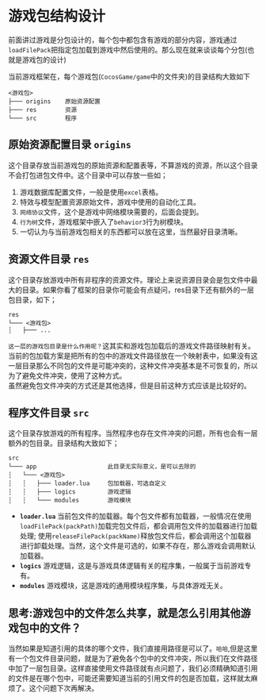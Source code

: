 # 游戏包结构设计

前面讲过游戏是分包设计的，每个包中都包含有游戏的部分内容，游戏通过`loadFilePack`把指定包加载到游戏中然后使用的。那么现在就来谈谈每个分包(也就是游戏包的设计)  

当前游戏框架在，每个游戏包(`CocosGame/game`中的文件夹)的目录结构大致如下
```
<游戏包>
├─── origins    原始资源配置
├─── res        资源
└─── src        程序
```

## 原始资源配置目录 `origins`

这个目录存放当前游戏包的原始资源和配置表等，不算游戏的资源，所以这个目录不会打包进包文件中。这个目录中可以存放一些如；

  1. 游戏数据库配置文件，一般是使用`excel`表格。
  2. 特效与模型配置资源原始文件，游戏中使用的自动化工具。
  3. `网络协议`文件，这个是游戏中网络模块需要的，后面会提到。
  4. `行为树`文件，游戏框架中嵌入了`behavior3`行为树模块。 
  5. 一切认为与当前游戏包相关的东西都可以放在这里，当然最好目录清晰。

## 资源文件目录 `res`

这个目录存放游戏中所有非程序的资源文件。理论上来说资源目录会是包文件中最大的目录。如果你看了框架的目录你可能会有点疑问，res目录下还有额外的一层包目录，如下；
```
res
└─── <游戏包>
┆   ├─── ...
```
`这一层的游戏包目录是什么作用呢？`这其实和游戏包加载后的游戏文件路径映射有关。当前的包加载方案是把所有的包中的游戏文件路径放在一个映射表中，如果没有这一层目录那么不同包的文件是可能冲突的，这种文件冲突基本是不可恢复的，所以为了避免文件冲突，使用了这种方式。  
虽然避免包文件冲突的方式还是其他选择，但是目前这种方式应该是比较好的。

## 程序文件目录 `src`

这个目录存放游戏的所有程序。当然程序也存在文件冲突的问题，所有也会有一层额外的包目录。目录结构大致如下；
```
src
└─── app                    此目录无实际意义，是可以去除的
┆   └─── <游戏包>       
┆   ┆   ├─── loader.lua     包加载器，可选自定义
┆   ┆   ├─── logics         游戏逻辑
┆   ┆   └─── modules        游戏模块
```
* **`loader.lua`** 当前包文件的加载器。每个包文件都有加载器，一般情况在使用`loadFilePack(packPath)`加载完包文件后，都会调用包文件的加载器进行加载处理;
使用`releaseFilePack(packName)`释放包文件后，都会调用这个加载器进行卸载处理。当然，这个文件是可选的，如果不存在，那么游戏会调用默认加载器。
* **`logics`** 游戏逻辑，这是与游戏具体逻辑有关的程序集，一般属于当前游戏专有。
* **`modules`** 游戏模块，这是游戏的通用模块程序集，与具体游戏无关。

## 思考:游戏包中的文件怎么共享，就是怎么引用其他游戏包中的文件？

当然如果是知道引用的具体的哪个文件，我们直接用路径是可以了。`哈哈`,但是这里有一个包文件目录问题，就是为了避免各个包中的文件冲突，所以我们在文件路径中加了一层包目录。这样直接使用文件路径就有点问题了，我们必须精确知道引用的文件是在哪个包中，可能还需要知道当前的引用文件的包是否加载，这样就太麻烦了。这个问题下次再解决。
